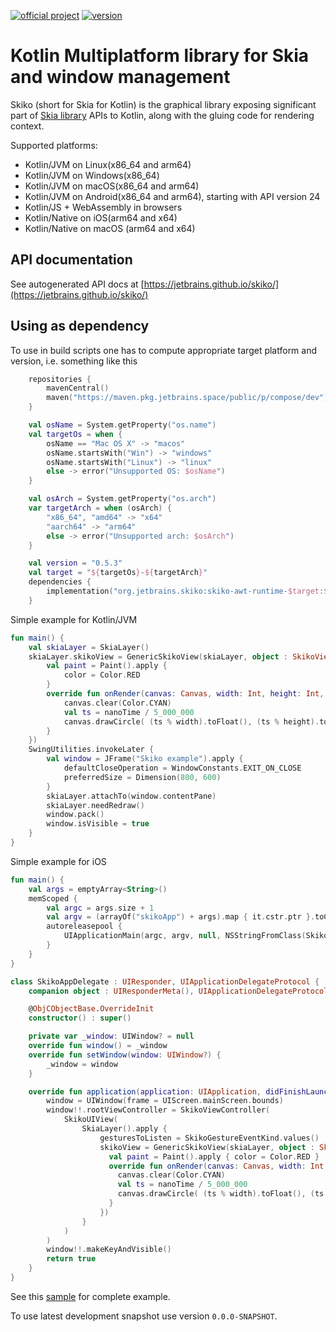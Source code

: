 [![official project](http://jb.gg/badges/official.svg)](https://confluence.jetbrains.com/display/ALL/JetBrains+on+GitHub)
[![version](https://img.shields.io/badge/dynamic/json.svg?color=orange&label=latest%20version&query=%24.tag_name&url=https%3A%2F%2Fgithub.com%2FJetBrains%2Fskiko%2Freleases%2Flatest)](https://github.com/JetBrains/skiko/releases/latest)
# Kotlin Multiplatform library for Skia and window management #

Skiko (short for Skia for Kotlin) is the graphical library exposing significant part
of [Skia library](https://skia.org) APIs to Kotlin, along with the gluing code for rendering context.

Supported platforms:
   * Kotlin/JVM on Linux(x86_64 and arm64)
   * Kotlin/JVM on Windows(x86_64)
   * Kotlin/JVM on macOS(x86_64 and arm64)
   * Kotlin/JVM on Android(x86_64 and arm64), starting with API version 24
   * Kotlin/JS + WebAssembly in browsers
   * Kotlin/Native on iOS(arm64 and x64)
   * Kotlin/Native on macOS (arm64 and x64)

## API documentation

 See autogenerated API docs at [https://jetbrains.github.io/skiko/](https://jetbrains.github.io/skiko/)

## Using as dependency

To use in build scripts one has to compute appropriate target platform and version,
i.e. something like this

```kotlin
    repositories {
        mavenCentral()
        maven("https://maven.pkg.jetbrains.space/public/p/compose/dev")
    }

    val osName = System.getProperty("os.name")
    val targetOs = when {
        osName == "Mac OS X" -> "macos"
        osName.startsWith("Win") -> "windows"
        osName.startsWith("Linux") -> "linux"
        else -> error("Unsupported OS: $osName")
    }

    val osArch = System.getProperty("os.arch")
    var targetArch = when (osArch) {
        "x86_64", "amd64" -> "x64"
        "aarch64" -> "arm64"
        else -> error("Unsupported arch: $osArch")
    }

    val version = "0.5.3"
    val target = "${targetOs}-${targetArch}"
    dependencies {
        implementation("org.jetbrains.skiko:skiko-awt-runtime-$target:$version")
    }
```

Simple example for Kotlin/JVM
```kotlin
fun main() {
    val skiaLayer = SkiaLayer()
    skiaLayer.skikoView = GenericSkikoView(skiaLayer, object : SkikoView {
        val paint = Paint().apply {
            color = Color.RED
        }
        override fun onRender(canvas: Canvas, width: Int, height: Int, nanoTime: Long) {
            canvas.clear(Color.CYAN)
            val ts = nanoTime / 5_000_000
            canvas.drawCircle( (ts % width).toFloat(), (ts % height).toFloat(), 20f, paint )
        }
    })
    SwingUtilities.invokeLater {
        val window = JFrame("Skiko example").apply {
            defaultCloseOperation = WindowConstants.EXIT_ON_CLOSE
            preferredSize = Dimension(800, 600)
        }
        skiaLayer.attachTo(window.contentPane)
        skiaLayer.needRedraw()
        window.pack()
        window.isVisible = true
    }
}
```

Simple example for iOS
```kotlin
fun main() {
    val args = emptyArray<String>()
    memScoped {
        val argc = args.size + 1
        val argv = (arrayOf("skikoApp") + args).map { it.cstr.ptr }.toCValues()
        autoreleasepool {
            UIApplicationMain(argc, argv, null, NSStringFromClass(SkikoAppDelegate))
        }
    }
}

class SkikoAppDelegate : UIResponder, UIApplicationDelegateProtocol {
    companion object : UIResponderMeta(), UIApplicationDelegateProtocolMeta

    @ObjCObjectBase.OverrideInit
    constructor() : super()

    private var _window: UIWindow? = null
    override fun window() = _window
    override fun setWindow(window: UIWindow?) {
        _window = window
    }

    override fun application(application: UIApplication, didFinishLaunchingWithOptions: Map<Any?, *>?): Boolean {
        window = UIWindow(frame = UIScreen.mainScreen.bounds)
        window!!.rootViewController = SkikoViewController(
            SkikoUIView(
                SkiaLayer().apply {
                    gesturesToListen = SkikoGestureEventKind.values()
                    skikoView = GenericSkikoView(skiaLayer, object : SkikoView {
                      val paint = Paint().apply { color = Color.RED }
                      override fun onRender(canvas: Canvas, width: Int, height: Int, nanoTime: Long) {
                        canvas.clear(Color.CYAN)
                        val ts = nanoTime / 5_000_000
                        canvas.drawCircle( (ts % width).toFloat(), (ts % height).toFloat(), 20f, paint )
                      }
                    })
                }
            )
        )
        window!!.makeKeyAndVisible()
        return true
    }
}
```
See this [sample](/samples/SkiaMultiplatformSample) for complete example.

To use latest development snapshot use version `0.0.0-SNAPSHOT`.

